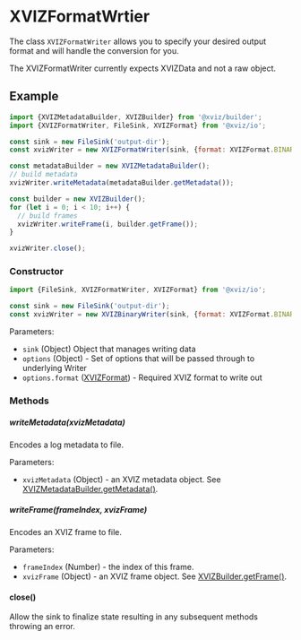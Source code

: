 # XVIZFormatWrtier

The class `XVIZFormatWriter` allows you to specify your desired output format and will handle the
conversion for you.

The XVIZFormatWriter currently expects XVIZData and not a raw object.

## Example

```js
import {XVIZMetadataBuilder, XVIZBuilder} from '@xviz/builder';
import {XVIZFormatWriter, FileSink, XVIZFormat} from '@xviz/io';

const sink = new FileSink('output-dir');
const xvizWriter = new XVIZFormatWriter(sink, {format: XVIZFormat.BINARY});

const metadataBuilder = new XVIZMetadataBuilder();
// build metadata
xvizWriter.writeMetadata(metadataBuilder.getMetadata());

const builder = new XVIZBuilder();
for (let i = 0; i < 10; i++) {
  // build frames
  xvizWriter.writeFrame(i, builder.getFrame());
}

xvizWriter.close();
```

### Constructor

```js
import {FileSink, XVIZFormatWriter, XVIZFormat} from '@xviz/io';

const sink = new FileSink('output-dir');
const xvizWriter = new XVIZBinaryWriter(sink, {format: XVIZFormat.BINARY});
```

Parameters:

- `sink` (Object) Object that manages writing data
- `options` (Object) - Set of options that will be passed through to underlying Writer
- `options.format` ([XVIZFormat](/docs/api-reference/io/xviz-format.md)) - Required XVIZ format to
  write out

### Methods

##### writeMetadata(xvizMetadata)

Encodes a log metadata to file.

Parameters:

- `xvizMetadata` (Object) - an XVIZ metadata object. See
  [XVIZMetadataBuilder.getMetadata()](/docs/api-reference/xviz-metadata-builder.md#getMetadata).

##### writeFrame(frameIndex, xvizFrame)

Encodes an XVIZ frame to file.

Parameters:

- `frameIndex` (Number) - the index of this frame.
- `xvizFrame` (Object) - an XVIZ frame object. See
  [XVIZBuilder.getFrame()](/docs/api-reference/xviz-builder.md#getFrame).

#### close()

Allow the sink to finalize state resulting in any subsequent methods throwing an error.

